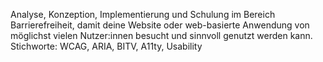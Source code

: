 Analyse, Konzeption, Implementierung und Schulung im Bereich Barrierefreiheit, damit deine Website oder web-basierte Anwendung von möglichst vielen Nutzer:innen besucht und sinnvoll genutzt werden kann. Stichworte: WCAG, ARIA, BITV, A11ty, Usability
